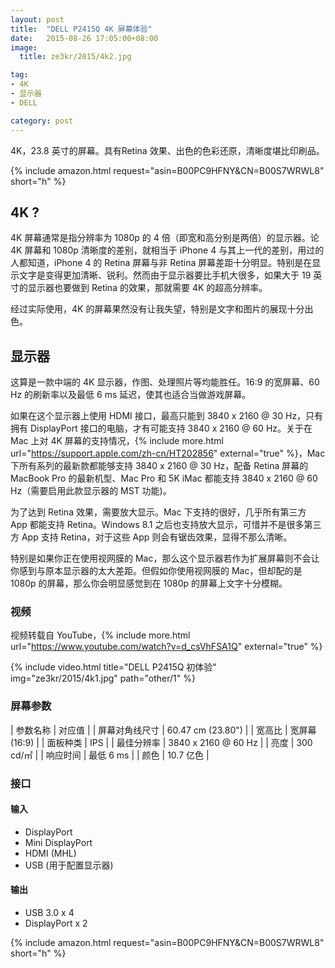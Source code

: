 ```yaml
---
layout: post
title:  "DELL P2415Q 4K 屏幕体验"
date:   2015-08-26 17:05:00+08:00
image:
  title: ze3kr/2015/4k2.jpg

tag: 
- 4K
- 显示器
- DELL

category: post
---
```


4K，23.8 英寸的屏幕。具有Retina 效果、出色的色彩还原，清晰度堪比印刷品。

{% include amazon.html request="asin=B00PC9HFNY&CN=B00S7WRWL8" short="h" %}

## 4K ?

4K 屏幕通常是指分辨率为 1080p 的 4 倍（即宽和高分别是两倍）的显示器。论 4K 屏幕和 1080p 清晰度的差别，就相当于 iPhone 4 与其上一代的差别，用过的人都知道，iPhone 4 的 Retina 屏幕与非 Retina 屏幕差距十分明显。特别是在显示文字是变得更加清晰、锐利。然而由于显示器要比手机大很多，如果大于 19 英寸的显示器也要做到 Retina 的效果，那就需要 4K 的超高分辨率。

经过实际使用，4K 的屏幕果然没有让我失望，特别是文字和图片的展现十分出色。

## 显示器

这算是一款中端的 4K 显示器，作图、处理照片等均能胜任。16:9 的宽屏幕、60 Hz 的刷新率以及最低 6 ms 延迟，使其也适合当做游戏屏幕。

如果在这个显示器上使用 HDMI 接口，最高只能到 3840 x 2160 @ 30 Hz，只有拥有 DisplayPort 接口的电脑，才有可能支持 3840 x 2160 @ 60 Hz。关于在 Mac 上对 4K 屏幕的支持情况，{% include more.html url="https://support.apple.com/zh-cn/HT202856" external="true" %}，Mac 下所有系列的最新款都能够支持 3840 x 2160 @ 30 Hz，配备 Retina 屏幕的 MacBook Pro 的最新机型、Mac Pro 和 5K iMac 都能支持 3840 x 2160 @ 60 Hz（需要启用此款显示器的 MST 功能)。

为了达到 Retina 效果，需要放大显示。Mac 下支持的很好，几乎所有第三方 App 都能支持 Retina。Windows 8.1 之后也支持放大显示，可惜并不是很多第三方 App 支持 Retina，对于这些 App 则会有锯齿效果，显得不那么清晰。

特别是如果你正在使用视网膜的 Mac，那么这个显示器若作为扩展屏幕则不会让你感到与原本显示器的太大差距。但假如你使用视网膜的 Mac，但却配的是 1080p 的屏幕，那么你会明显感觉到在 1080p 的屏幕上文字十分模糊。

### 视频

视频转载自 YouTube，{% include more.html url="https://www.youtube.com/watch?v=d_csVhFSA1Q" external="true" %}

{% include video.html title="DELL P2415Q 初体验" img="ze3kr/2015/4k1.jpg" path="other/1" %}

### 屏幕参数

| 参数名称 | 对应值 |
| 屏幕对角线尺寸 | 60.47 cm (23.80") |
| 宽高比 | 宽屏幕 (16:9) |
| 面板种类 | IPS |
| 最佳分辨率 | 3840 x 2160 @ 60 Hz |
| 亮度 | 300 cd/㎡ |
| 响应时间 | 最低 6 ms |
| 颜色 | 10.7 亿色 |

### 接口

#### 输入

+ DisplayPort
+ Mini DisplayPort
+ HDMI (MHL)
+ USB (用于配置显示器)

#### 输出

+ USB 3.0 x 4
+ DisplayPort x 2

{% include amazon.html request="asin=B00PC9HFNY&CN=B00S7WRWL8" short="h" %}